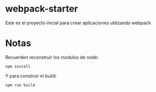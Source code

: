 # webpack-starter
Este es el proyecto inicial para crear aplicaciones utilizando webpack

# Notas
Recuerden reconstruir los modulos de node:
```
npm install
```
Y para construir el build:
```
npm run build
```

